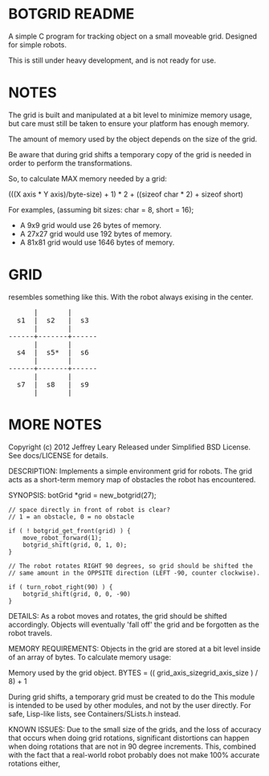 BOTGRID README
==============

A simple C program for tracking object on a small moveable grid. 
Designed for simple robots.

This is still under heavy development, and is not ready for use.

NOTES
=====
The grid is built and manipulated at a bit level to minimize memory usage,
but care must still be taken to ensure your platform has enough memory.
 
The amount of memory used by the object depends on the size of the grid. 
 
Be aware that during grid shifts a temporary copy of the grid is needed
in order to perform the transformations. 
 
So, to calculate MAX memory needed by a grid:
 
(((X axis * Y axis)/byte-size) + 1) * 2 + ((sizeof char * 2) + sizeof short) 
 
For examples, (assuming bit sizes: char = 8, short = 16);
  - A 9x9 grid would use 26 bytes of memory.
  - A 27x27 grid would use 192 bytes of memory.
  - A 81x81 grid would use 1646 bytes of memory.


GRID 
====
resembles something like this. With the robot always exising in the center.

<pre>
      |       |
  s1  |  s2   |  s3
      |       |
------+-------+------
      |       |
  s4  |  s5*  |  s6
      |       |
------+-------+------
      |       |
  s7  |  s8   |  s9
      |       |
</pre>

MORE NOTES
==========


Copyright (c) 2012 Jeffrey Leary
Released under Simplified BSD License. See docs/LICENSE for details.

DESCRIPTION:
Implements a simple environment grid for robots. The grid acts as a 
short-term memory map of obstacles the robot has encountered.

SYNOPSIS:
  botGrid *grid = new_botgrid(27);

    // space directly in front of robot is clear?
    // 1 = an obstacle, 0 = no obstacle
    
    if ( ! botgrid_get_front(grid) ) {
        move_robot_forward(1);
        botgrid_shift(grid, 0, 1, 0);
    }

    // The robot rotates RIGHT 90 degrees, so grid should be shifted the 
    // same amount in the OPPSITE direction (LEFT -90, counter clockwise).

    if ( turn_robot_right(90) ) {
        botgrid_shift(grid, 0, 0, -90)
    }

DETAILS:
As a robot moves and rotates, the grid should be shifted accordingly. 
Objects will eventually 'fall off' the grid and be forgotten as the 
robot travels.

MEMORY REQUIREMENTS:
Objects in the grid are stored at a bit level inside of an array of bytes.
To calculate memory usage:

Memory used by the grid object.
 BYTES = (( grid_axis_sizegrid_axis_size ) / 8) + 1

During grid shifts, a temporary grid must be created to do the
This module is intended to be used by other modules, and not by the
user directly.  For safe, Lisp-like lists, see Containers/SLists.h
instead.

KNOWN ISSUES:
Due to the small size of the grids, and the loss of accuracy that occurs
when doing grid rotations, significant distortions can happen when doing
rotations that are not in 90 degree increments. This, combined with the fact
that a real-world robot probably does not make 100% accurate rotations 
either, 
